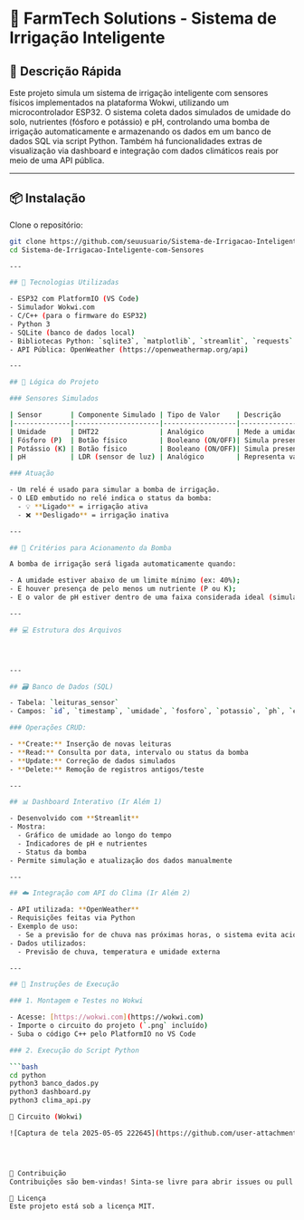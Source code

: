 # 🌱 FarmTech Solutions - Sistema de Irrigação Inteligente

## 📌 Descrição Rápida

Este projeto simula um sistema de irrigação inteligente com sensores físicos implementados na plataforma Wokwi, 
utilizando um microcontrolador ESP32. O sistema coleta dados simulados de umidade do solo, nutrientes (fósforo e potássio) e pH,
controlando uma bomba de irrigação automaticamente e armazenando os dados em um banco de dados SQL via script Python.
Também há funcionalidades extras de visualização via dashboard e integração com dados climáticos reais por meio de uma API pública.

---
## 📦 Instalação

Clone o repositório:

```bash
git clone https://github.com/seuusuario/Sistema-de-Irrigacao-Inteligente-com-Sensores.git
cd Sistema-de-Irrigacao-Inteligente-com-Sensores

---

## 🔧 Tecnologias Utilizadas

- ESP32 com PlatformIO (VS Code)
- Simulador Wokwi.com
- C/C++ (para o firmware do ESP32)
- Python 3
- SQLite (banco de dados local)
- Bibliotecas Python: `sqlite3`, `matplotlib`, `streamlit`, `requests`
- API Pública: OpenWeather (https://openweathermap.org/api)

---

## 🧠 Lógica do Projeto

### Sensores Simulados

| Sensor       | Componente Simulado | Tipo de Valor    | Descrição                                         |
|--------------|---------------------|------------------|---------------------------------------------------|
| Umidade      | DHT22               | Analógico        | Mede a umidade do solo                            |
| Fósforo (P)  | Botão físico        | Booleano (ON/OFF)| Simula presença/ausência de fósforo               |
| Potássio (K) | Botão físico        | Booleano (ON/OFF)| Simula presença/ausência de potássio              |
| pH           | LDR (sensor de luz) | Analógico        | Representa variação contínua do pH do solo        |

### Atuação

- Um relé é usado para simular a bomba de irrigação.
- O LED embutido no relé indica o status da bomba:
  - 💡 **Ligado** = irrigação ativa
  - ❌ **Desligado** = irrigação inativa

---

## 🧾 Critérios para Acionamento da Bomba

A bomba de irrigação será ligada automaticamente quando:

- A umidade estiver abaixo de um limite mínimo (ex: 40%);
- E houver presença de pelo menos um nutriente (P ou K);
- E o valor de pH estiver dentro de uma faixa considerada ideal (simulado via LDR).

---

## 💻 Estrutura dos Arquivos




---

## 🗃️ Banco de Dados (SQL)

- Tabela: `leituras_sensor`
- Campos: `id`, `timestamp`, `umidade`, `fosforo`, `potassio`, `ph`, `estado_rele`

### Operações CRUD:

- **Create:** Inserção de novas leituras
- **Read:** Consulta por data, intervalo ou status da bomba
- **Update:** Correção de dados simulados
- **Delete:** Remoção de registros antigos/teste

---

## 📊 Dashboard Interativo (Ir Além 1)

- Desenvolvido com **Streamlit**
- Mostra:
  - Gráfico de umidade ao longo do tempo
  - Indicadores de pH e nutrientes
  - Status da bomba
- Permite simulação e atualização dos dados manualmente

---

## ☁️ Integração com API do Clima (Ir Além 2)

- API utilizada: **OpenWeather**
- Requisições feitas via Python
- Exemplo de uso:
  - Se a previsão for de chuva nas próximas horas, o sistema evita acionar a bomba de irrigação
- Dados utilizados:
  - Previsão de chuva, temperatura e umidade externa

---

## 📝 Instruções de Execução

### 1. Montagem e Testes no Wokwi

- Acesse: [https://wokwi.com](https://wokwi.com)
- Importe o circuito do projeto (`.png` incluído)
- Suba o código C++ pelo PlatformIO no VS Code

### 2. Execução do Script Python

```bash
cd python
python3 banco_dados.py
python3 dashboard.py
python3 clima_api.py

📸 Circuito (Wokwi)

![Captura de tela 2025-05-05 222645](https://github.com/user-attachments/assets/6f9b23ea-5363-45ea-9449-03db14959a9d)




🤝 Contribuição
Contribuições são bem-vindas! Sinta-se livre para abrir issues ou pull requests.

📄 Licença
Este projeto está sob a licença MIT.
